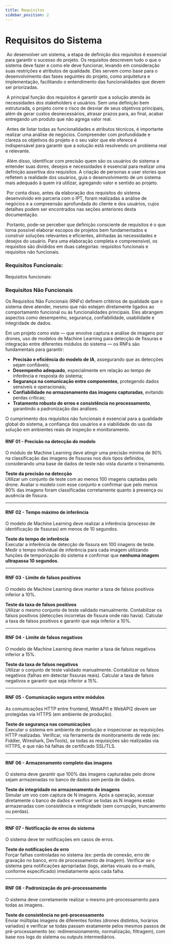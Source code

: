 ```yaml
---
title: Requisitos 
sidebar_position: 2
---
```

# Requisitos do Sistema

&nbsp;Ao desenvolver um sistema, a etapa de definição dos requisitos é essencial para garantir o sucesso do projeto. Os requisitos descrevem tudo o que o sistema deve fazer e como ele deve funcionar, levando em consideração suas restrições e atributos de qualidade. Eles servem como base para o desenvolvimento das fases seguintes do projeto, como arquitetura e implementação, facilitando o entendimento das funcionalidades que devem ser priorizadas.

&nbsp;A principal função dos requisitos é garantir que a solução atenda às necessidades dos stakeholders e usuários. Sem uma definição bem estruturada, o projeto corre o risco de desviar de seus objetivos principais, além de gerar custos desnecessários, atrasar prazos para, ao final, acabar entregando um produto que não agrega valor real.

&nbsp;Antes de listar todas as funcionalidades e atributos técnicos, é importante realizar uma análise de negócios. Compreender com profundidade e clareza os objetivos do projeto e o seu valor que ele oferece é indispensável para garantir que a solução está resolvendo um problema real e relevante.

&nbsp;Além disso, identificar com precisão quem são os usuários do sistema e entender suas dores, desejos e necessidades é essencial para realizar uma definição assertiva dos requisitos. A criação de personas e user stories que refletem a realidade dos usuários, guia o desenvolvimento de um sistema mais adequado à quem irá utilizar, agregando valor e sentido ao projeto.

&nbsp;Por conta disso, antes da elaboração dos requisitos do sistema desenvolvido em parceria com o IPT, foram realizadas a análise de negócios e a compreensão aprofundada do cliente e dos usuários, cujos detalhes podem ser encontrados nas seções anteriores desta documentação.

&nbsp;Portanto, pode-se perceber que definição consciente de requisitos é o que torna possível elaborar escopos de projetos bem fundamentados e construir soluções relevantes e eficientes, alinhadas às necessidades e desejos do usuário. Para uma elaboração completa e compreensível, os requisitos são divididos em duas categorias: requisitos funcionais e requisitos não funcionais.


### Requisitos Funcionais:



Requisitos funcionais:


### Requisitos Não Funcionais

Os Requisitos Não Funcionais (RNFs) definem critérios de qualidade que o sistema deve atender, mesmo que não estejam diretamente ligados ao comportamento funcional ou às funcionalidades principais. Eles abrangem aspectos como desempenho, segurança, confiabilidade, usabilidade e integridade de dados.

Em um projeto como este — que envolve captura e análise de imagens por drones, uso de modelos de Machine Learning para detecção de fissuras e integração entre diferentes módulos do sistema — os RNFs são fundamentais para garantir:

- **Precisão e eficiência do modelo de IA**, assegurando que as detecções sejam confiáveis;
- **Desempenho adequado**, especialmente em relação ao tempo de inferência e resposta do sistema;
- **Segurança na comunicação entre componentes**, protegendo dados sensíveis e operacionais;
- **Confiabilidade no armazenamento das imagens capturadas**, evitando perdas críticas;
- **Tratamento robusto de erros e consistência no processamento**, garantindo a padronização das análises.

O cumprimento dos requisitos não funcionais é essencial para a qualidade global do sistema, a confiança dos usuários e a viabilidade do uso da solução em ambientes reais de inspeção e monitoramento.


#### RNF 01 - Precisão na detecção do modelo  
O módulo de Machine Learning deve atingir uma precisão mínima de 90% na classificação das imagens de fissuras nos dois tipos definidos, considerando uma base de dados de teste não vista durante o treinamento.

**Teste da precisão na detecção**  
Utilizar um conjunto de teste com ao menos 100 imagens captadas pelo drone. Avaliar o modelo com esse conjunto e confirmar que pelo menos 90% das imagens foram classificadas corretamente quanto à presença ou ausência de fissura.

---

#### RNF 02 - Tempo máximo de inferência  
O modelo de Machine Learning deve realizar a inferência (processo de identificação de fissuras) em menos de 10 segundos.

**Teste do tempo de inferência**  
Executar a inferência de detecção de fissura em 100 imagens de teste. Medir o tempo individual de inferência para cada imagem utilizando funções de temporização do sistema e confirmar que **nenhuma imagem ultrapassa 10 segundos**.

---

#### RNF 03 - Limite de falsos positivos  
O modelo de Machine Learning deve manter a taxa de falsos positivos inferior a 10%.

**Teste da taxa de falsos positivos**  
Utilizar o mesmo conjunto de teste validado manualmente. Contabilizar os falsos positivos (detecções incorretas de fissura onde não havia). Calcular a taxa de falsos positivos e garantir que seja inferior a 10%.

---

#### RNF 04 - Limite de falsos negativos  
O modelo de Machine Learning deve manter a taxa de falsos negativos inferior a 15%.

**Teste da taxa de falsos negativos**  
Utilizar o conjunto de teste validado manualmente. Contabilizar os falsos negativos (falhas em detectar fissuras reais). Calcular a taxa de falsos negativos e garantir que seja inferior a 15%.

---

#### RNF 05 - Comunicação segura entre módulos  
As comunicações HTTP entre frontend, WebAPI1 e WebAPI2 devem ser protegidas via HTTPS (em ambiente de produção).

**Teste de segurança nas comunicações**  
Executar o sistema em ambiente de produção e inspecionar as requisições HTTP realizadas. Verificar, via ferramenta de monitoramento de rede (ex: Fiddler, Wireshark, DevTools), se todas as requisições são realizadas via HTTPS, e que não há falhas de certificado SSL/TLS.

---

#### RNF 06 - Armazenamento completo das imagens  
O sistema deve garantir que 100% das imagens capturadas pelo drone sejam armazenadas no banco de dados sem perda de dados.

**Teste de integridade no armazenamento de imagens**  
Simular um voo com captura de N imagens. Após a operação, acessar diretamente o banco de dados e verificar se todas as N imagens estão armazenadas com consistência e integridade (sem corrupção, truncamento ou perdas).

---

#### RNF 07 - Notificação de erros do sistema  
O sistema deve ter notificações em casos de erros.

**Teste de notificações de erro**  
Forçar falhas controladas no sistema (ex: perda de conexão, erro de gravação no banco, erro de processamento de imagem). Verificar se o sistema gera notificações apropriadas (logs, alertas visuais ou e-mails, conforme especificado) imediatamente após cada falha.

---

#### RNF 08 - Padronização do pré-processamento  
O sistema deve corretamente realizar o mesmo pré-processamento para todas as imagens.

**Teste de consistência no pré-processamento**  
Enviar múltiplas imagens de diferentes fontes (drones distintos, horários variados) e verificar se todas passam exatamente pelos mesmos passos de pré-processamento (ex: redimensionamento, normalização, filtragem), com base nos logs do sistema ou outputs intermediários.
